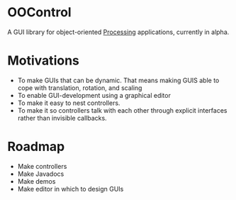 # OOControl
A GUI library for object-oriented <a href="https://processing.org" target="_blank">Processing</a> applications, currently in alpha.

# Motivations
* To make GUIs that can be dynamic. That means making GUIS able to cope with translation, rotation, and scaling
* To enable GUI-development using a graphical editor
* To make it easy to nest controllers.
* To make it so controllers talk with each other through explicit interfaces rather than invisible callbacks.

# Roadmap
* Make controllers
* Make Javadocs
* Make demos
* Make editor in which to design GUIs
